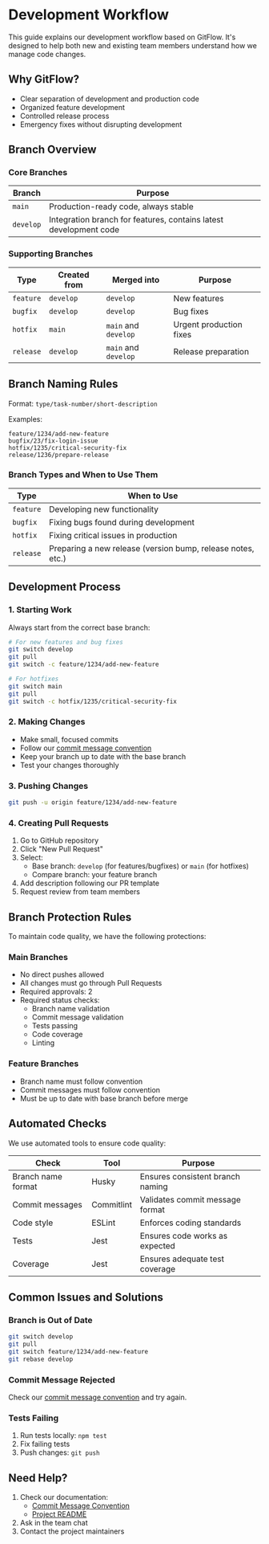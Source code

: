 # Development Workflow

This guide explains our development workflow based on GitFlow. It's designed to help both new and existing team members understand how we manage code changes.

## Why GitFlow?

- Clear separation of development and production code
- Organized feature development
- Controlled release process
- Emergency fixes without disrupting development

## Branch Overview

### Core Branches

| Branch   | Purpose                                                                 |
|----------|-------------------------------------------------------------------------|
| `main`   | Production-ready code, always stable                                    |
| `develop`| Integration branch for features, contains latest development code       |

### Supporting Branches

| Type      | Created from | Merged into          | Purpose                                    |
|-----------|--------------|----------------------|--------------------------------------------|
| `feature` | `develop`    | `develop`            | New features                               |
| `bugfix`   | `develop`    | `develop`            | Bug fixes                                   |
| `hotfix`   | `main`       | `main` and `develop` | Urgent production fixes                     |
| `release` | `develop`    | `main` and `develop` | Release preparation                        |

## Branch Naming Rules

Format: `type/task-number/short-description`

Examples:

```text
feature/1234/add-new-feature
bugfix/23/fix-login-issue
hotfix/1235/critical-security-fix
release/1236/prepare-release
```

### Branch Types and When to Use Them

| Type      | When to Use                                                                 |
|-----------|-----------------------------------------------------------------------------|
| `feature` | Developing new functionality                                                |
| `bugfix`   | Fixing bugs found during development                                        |
| `hotfix`   | Fixing critical issues in production                                        |
| `release` | Preparing a new release (version bump, release notes, etc.)                 |

## Development Process

### 1. Starting Work

Always start from the correct base branch:

```bash
# For new features and bug fixes
git switch develop
git pull
git switch -c feature/1234/add-new-feature

# For hotfixes
git switch main
git pull
git switch -c hotfix/1235/critical-security-fix
```

### 2. Making Changes

- Make small, focused commits
- Follow our [commit message convention](conventional-commits.md)
- Keep your branch up to date with the base branch
- Test your changes thoroughly

### 3. Pushing Changes

```bash
git push -u origin feature/1234/add-new-feature
```

### 4. Creating Pull Requests

1. Go to GitHub repository
2. Click "New Pull Request"
3. Select:
   - Base branch: `develop` (for features/bugfixes) or `main` (for hotfixes)
   - Compare branch: your feature branch
4. Add description following our PR template
5. Request review from team members

## Branch Protection Rules

To maintain code quality, we have the following protections:

### Main Branches

- No direct pushes allowed
- All changes must go through Pull Requests
- Required approvals: 2
- Required status checks:
  - Branch name validation
  - Commit message validation
  - Tests passing
  - Code coverage
  - Linting

### Feature Branches

- Branch name must follow convention
- Commit messages must follow convention
- Must be up to date with base branch before merge

## Automated Checks

We use automated tools to ensure code quality:

| Check                  | Tool           | Purpose                                    |
|------------------------|----------------|--------------------------------------------|
| Branch name format     | Husky          | Ensures consistent branch naming           |
| Commit messages        | Commitlint     | Validates commit message format            |
| Code style             | ESLint         | Enforces coding standards                  |
| Tests                  | Jest           | Ensures code works as expected             |
| Coverage               | Jest           | Ensures adequate test coverage             |

## Common Issues and Solutions

### Branch is Out of Date

```bash
git switch develop
git pull
git switch feature/1234/add-new-feature
git rebase develop
```

### Commit Message Rejected

Check our [commit message convention](conventional-commits.md) and try again.

### Tests Failing

1. Run tests locally: `npm test`
2. Fix failing tests
3. Push changes: `git push`

## Need Help?

1. Check our documentation:
   - [Commit Message Convention](conventional-commits.md)
   - [Project README](../README.md)
2. Ask in the team chat
3. Contact the project maintainers
